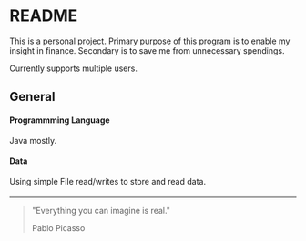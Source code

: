 README
=======================

This is a personal project.
Primary purpose of this program is to enable my insight in finance.
Secondary is to save me from unnecessary spendings.

Currently supports multiple users.

General
---------------
#### Programmming Language
Java mostly.

#### Data
Using simple File read/writes to store and read data.






####


-------------

>
> "Everything you can imagine is real."
>
> Pablo Picasso
